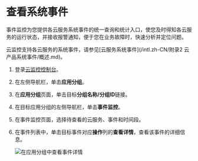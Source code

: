 # 查看系统事件

事件监控为您提供各云服务系统事件的统一查询和统计入口，使您及时得知各云服务的运行状态，并接收报警通知，便于您在业务故障时，快速分析并定位问题。

云监控支持各云服务的系统事件，请参见[云服务系统事件](/intl.zh-CN/附录2 云产品系统事件/概述.md)。

1.  登录[云监控控制台](https://cms-intl.console.aliyun.com)。

2.  在左侧导航栏，单击**应用分组**。

3.  在**应用分组**页面，单击目标**分组名称/分组ID**链接。

4.  在目标应用分组的左侧导航栏，单击**事件监控**。

5.  在事件监控页面，选择待查看的云服务、事件和时间段。

6.  在事件列表中，单击目标事件对应**操作**列的**查看详情**，查看该事件的详细信息。

    ![在应用分组中查看事件详情](https://static-aliyun-doc.oss-accelerate.aliyuncs.com/assets/img/zh-CN/0121385951/p113828.png)


